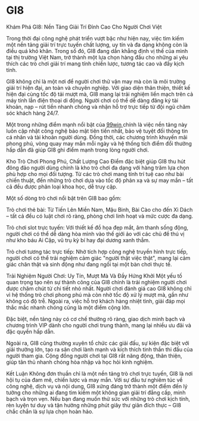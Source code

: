 # GI8
Khám Phá GI8: Nền Tảng Giải Trí Đỉnh Cao Cho Người Chơi Việt

Trong thời đại công nghệ phát triển vượt bậc như hiện nay, việc tìm kiếm một nền tảng giải trí trực tuyến chất lượng, uy tín và đa dạng không còn là điều quá khó khăn. Trong số đó, GI8 đang dần khẳng định vị thế của mình tại thị trường Việt Nam, trở thành một lựa chọn hàng đầu cho những ai yêu thích các trò chơi giải trí mang tính chiến lược, tương tác cao và đầy kịch tính.

GI8 không chỉ là một nơi để người chơi thử vận may mà còn là môi trường giải trí hiện đại, an toàn và chuyên nghiệp. Với giao diện thân thiện, thiết kế hiện đại cùng tốc độ tải mượt mà, GI8 mang lại trải nghiệm liền mạch trên cả máy tính lẫn điện thoại di động. Người chơi có thể dễ dàng đăng ký tài khoản, nạp – rút tiền nhanh chóng và nhận hỗ trợ trực tiếp từ đội ngũ chăm sóc khách hàng 24/7.

Một trong những điểm mạnh nổi bật của <a href="https://99win-vn.com"> 99win </a>  chính là việc nền tảng này luôn cập nhật công nghệ bảo mật tiên tiến nhất, bảo vệ tuyệt đối thông tin cá nhân và tài khoản người dùng. Đồng thời, các chương trình khuyến mãi phong phú, vòng quay may mắn mỗi ngày và hệ thống tích điểm đổi thưởng hấp dẫn đã giúp GI8 ghi điểm mạnh trong lòng người chơi.

Kho Trò Chơi Phong Phú, Chất Lượng Cao
Điểm đặc biệt giúp GI8 thu hút đông đảo người dùng chính là kho trò chơi đa dạng với hàng trăm lựa chọn phù hợp cho mọi đối tượng. Từ các trò chơi mang tính trí tuệ cao như bài chiến thuật, đến những trò chơi dựa vào tốc độ phản xạ và sự may mắn – tất cả đều được phân loại khoa học, dễ truy cập.

Một số dòng trò chơi nổi bật trên GI8 bao gồm:

Trò chơi thẻ bài: Từ Tiến Lên Miền Nam, Mậu Binh, Bài Cào cho đến Xì Dách – tất cả đều có luật chơi rõ ràng, phòng chơi linh hoạt và mức cược đa dạng.

Trò chơi slot trực tuyến: Với thiết kế đồ họa đẹp mắt, âm thanh sống động, người chơi có thể dễ dàng hòa mình vào thế giới ảo với các chủ đề thú vị như kho báu Ai Cập, vũ trụ kỳ bí hay đại dương xanh thẳm.

Trò chơi tương tác trực tiếp: Nhờ tích hợp công nghệ truyền hình trực tiếp, người chơi có thể trải nghiệm cảm giác "người thật việc thật", mang lại cảm giác chân thật và sinh động như đang ngồi tại một bàn chơi thực tế.

Trải Nghiệm Người Chơi: Uy Tín, Mượt Mà Và Đầy Hứng Khởi
Một yếu tố quan trọng tạo nên sự thành công của GI8 chính là trải nghiệm người chơi được chăm chút từ chi tiết nhỏ nhất. Người chơi đánh giá cao GI8 không chỉ vì hệ thống trò chơi phong phú mà còn nhờ tốc độ xử lý mượt mà, gần như không có độ trễ. Ngoài ra, việc hỗ trợ khách hàng nhiệt tình, giải đáp mọi thắc mắc nhanh chóng cũng là một điểm cộng lớn.

Đặc biệt, nền tảng này có cơ chế thưởng rõ ràng, giao dịch minh bạch và chương trình VIP dành cho người chơi trung thành, mang lại nhiều ưu đãi và đặc quyền hấp dẫn.

Ngoài ra, GI8 cũng thường xuyên tổ chức các giải đấu, sự kiện đặc biệt với giải thưởng lớn, tạo ra sân chơi lành mạnh và kích thích tinh thần thi đấu của người tham gia. Cộng đồng người chơi tại GI8 rất năng động, thân thiện, giúp tân thủ nhanh chóng hòa nhập và học hỏi kinh nghiệm.

Kết Luận
Không đơn thuần chỉ là một nền tảng trò chơi trực tuyến, GI8 là nơi hội tụ của đam mê, chiến lược và may mắn. Với sự đầu tư nghiêm túc về công nghệ, dịch vụ và nội dung, GI8 xứng đáng trở thành một điểm đến lý tưởng cho những ai đang tìm kiếm một không gian giải trí đẳng cấp, minh bạch và trọn vẹn. Nếu bạn đang muốn thử sức với những trò chơi kịch tính, rèn luyện tư duy và tận hưởng những phút giây thư giãn đích thực – GI8 chắc chắn là sự lựa chọn hoàn hảo.
